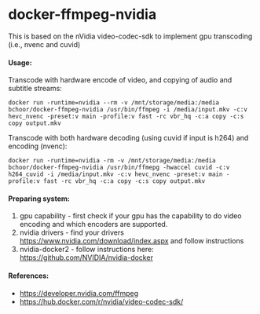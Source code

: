 # docker-ffmpeg-nvidia

This is based on the nVidia video-codec-sdk to implement gpu transcoding (i.e., nvenc and cuvid)

#### Usage:
Transcode with hardware encode of video, and copying of audio and subtitle streams:

`docker run -runtime=nvidia --rm -v /mnt/storage/media:/media bchoor/docker-ffmpeg-nvidia /usr/bin/ffmpeg -i /media/input.mkv -c:v hevc_nvenc -preset:v main -profile:v fast -rc vbr_hq -c:a copy -c:s copy output.mkv`

Transcode with both hardware decoding (using cuvid if input is h264) and encoding (nvenc):

`docker run -runtime=nvidia -rm -v /mnt/storage/media:/media bchoor/docker-ffmpeg-nvidia /usr/bin/ffmepg -hwaccel cuvid -c:v h264_cuvid -i /media/input.mkv -c:v hevc_nvenc -preset:v main -profile:v fast -rc vbr_hq -c:a copy -c:s copy output.mkv`

#### Preparing system:
1. gpu capability - first check if your gpu has the capability to do video encoding and which encoders are supported.
2. nvidia drivers - find your drivers https://www.nvidia.com/download/index.aspx and follow instructions 
3. nvidia-docker2 - follow instructions here: https://github.com/NVIDIA/nvidia-docker




#### References:
* https://developer.nvidia.com/ffmpeg
* https://hub.docker.com/r/nvidia/video-codec-sdk/

